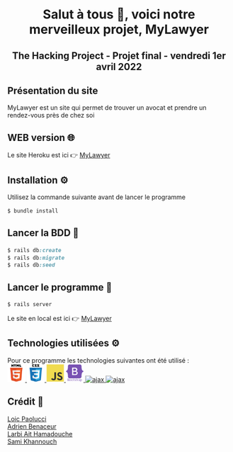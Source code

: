 <h1 align="center">Salut à tous 👋, voici notre merveilleux projet, MyLawyer</h1>
<h2 align="center">The Hacking Project - Projet final - vendredi 1er avril 2022</h2>

## Présentation du site

MyLawyer est un site qui permet de trouver un avocat et prendre un rendez-vous près de chez soi

## WEB version 🌐

Le site Heroku est ici 👉 [MyLawyer](https://my-lawyer-thp.herokuapp.com/)

## Installation ⚙️

Utilisez la commande suivante avant de lancer le programme

```ruby
$ bundle install
```

## Lancer la BDD 🚦

```ruby
$ rails db:create
$ rails db:migrate
$ rails db:seed
```

## Lancer le programme 🚦

```ruby
$ rails server 
```

Le site en local est ici 👉 [MyLawyer](http://localhost:3000/)

## Technologies utilisées ⚙️

<p align="left">Pour ce programme les technologies suivantes ont été utilisé : <br>
<a href="https://www.w3.org/html/" target="_blank" rel="noreferrer"> <img src="https://raw.githubusercontent.com/devicons/devicon/master/icons/html5/html5-original-wordmark.svg" alt="html5" width="40" height="40"/> </a>
<a href="https://www.w3schools.com/css/" target="_blank" rel="noreferrer"> <img src="https://raw.githubusercontent.com/devicons/devicon/master/icons/css3/css3-original-wordmark.svg" alt="css3" width="40" height="40"/> </a>
<a href="https://developer.mozilla.org/en-US/docs/Web/JavaScript" target="_blank" rel="noreferrer"> <img src="https://raw.githubusercontent.com/devicons/devicon/master/icons/javascript/javascript-original.svg" alt="javascript" width="40" height="40"/> </a>
<a href="https://getbootstrap.com" target="_blank" rel="noreferrer"> <img src="https://raw.githubusercontent.com/devicons/devicon/master/icons/bootstrap/bootstrap-plain-wordmark.svg" alt="bootstrap" width="40" height="40"/> </a>
<a href="https://developer.mozilla.org/fr/docs/Web/Guide/AJAX" target="_blank" rel="noreferrer"> <img src="http://p-w.fr/up/w8qre.png" alt="ajax" width="40" height="40"/> </a>
<a href="https://stripe.com/fr" target="_blank" rel="noreferrer"> <img src="https://images.ctfassets.net/fzn2n1nzq965/3AGidihOJl4nH9D1vDjM84/9540155d584be52fc54c443b6efa4ae6/homepage.png?q=80" alt="ajax" width="40" height="40"/> </a>

## Crédit 🔗
[Loic Paolucci](https://github.com/loicpaolucci)<br>
[Adrien Benaceur](https://github.com/NoahAncolie)<br>
[Larbi Ait Hamadouche](https://github.com/mynameislarbi)<br>
[Sami Khannouch](https://github.com/SamiKannoun)
